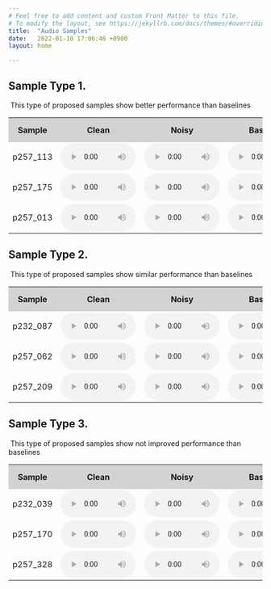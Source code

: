 ```yaml
---
# Feel free to add content and custom Front Matter to this file.
# To modify the layout, see https://jekyllrb.com/docs/themes/#overriding-theme-defaults
title:  "Audio Samples"
date:   2022-01-10 17:06:46 +0900
layout: home

---
```


## **Sample Type 1.**

​	This type of proposed samples show better performance than baselines

<table style="width:100%">
		<tr style="background-color:lightgrey" align="center">
			<th>Sample</th>
	        <th>Clean</th>
			<th>Noisy</th>
            <th>Baseline</th>
	        <th>Baseline+PL</th>
	        <th>Baseline+PL+PCL (proposed) </th>
		</tr>
		<tr>
	        <td>
	            p257_113
	        </td>
			<td>
				<audio controls style="width:150px">
				<source src="samples/samples_good/test_clean/p257_113_clean.wav">
				</audio> 
			</td>
			<td>
				<audio controls style="width:150px">
				<source src="samples/samples_good/test_noisy/p257_113_noisy.wav">
				</audio> 
	        </td>		
			<td>
				<audio controls style="width:150px">
				<source src="samples/samples_good/baseline/p257_113_baseline.wav">
				</audio> 
	        </td>
	        <td>
				<audio controls style="width:150px">
				<source src="samples/samples_good/baseline_pl/p257_113_pl.wav">
				</audio> 
	        </td>
	        <td>
				<audio controls style="width:150px">
				<source src="samples/samples_good/proposed/p257_113_enhanced.wav">
				</audio> 
	        </td>
		</tr>
    <tr>
	        <td>
	            p257_175
	        </td>
			<td>
				<audio controls style="width:150px">
				<source src="samples/samples_good/test_clean/p257_175_clean.wav">
				</audio> 
			</td>
			<td>
				<audio controls style="width:150px">
				<source src="samples/samples_good/test_noisy/p257_175_noisy.wav">
				</audio> 
	        </td>		
			<td>
				<audio controls style="width:150px">
				<source src="samples/samples_good/baseline/p257_175_baseline.wav">
				</audio> 
	        </td>
	        <td>
				<audio controls style="width:150px">
				<source src="samples/samples_good/baseline_pl/p257_175_pl.wav">
				</audio> 
	        </td>
	        <td>
				<audio controls style="width:150px">
				<source src="samples/samples_good/proposed/p257_175_enhanced.wav">
				</audio> 
	        </td>
		</tr>
    <tr>
	        <td>
	            p257_013
	        </td>
			<td>
				<audio controls style="width:150px">
				<source src="samples/samples_good/test_clean/p257_013_clean.wav">
				</audio> 
			</td>
			<td>
				<audio controls style="width:150px">
				<source src="samples/samples_good/test_noisy/p257_013_noisy.wav">
				</audio> 
	        </td>		
			<td>
				<audio controls style="width:150px">
				<source src="samples/samples_good/baseline/p257_013_baseline.wav">
				</audio> 
	        </td>
	        <td>
				<audio controls style="width:150px">
				<source src="samples/samples_good/baseline_pl/p257_013_pl.wav">
				</audio> 
	        </td>
	        <td>
				<audio controls style="width:150px">
				<source src="samples/samples_good/proposed/p257_013_enhanced.wav">
				</audio> 
	        </td>
		</tr>
	</table>




## **Sample Type 2.**

​	This type of proposed samples show similar performance than baselines

<table style="width:100%">
		<tr style="background-color:lightgrey" align="center">
			<th>Sample</th>
	        <th>Clean</th>
			<th>Noisy</th>
            <th>Baseline</th>
	        <th>Baseline+PL</th>
	        <th>Baseline+PL+PCL (proposed) </th>
		</tr>
		<tr>
	        <td>
	            p232_087
	        </td>
			<td>
				<audio controls style="width:150px">
				<source src="samples/samples_similar/test_clean/p232_087_c.wav">
				</audio> 
			</td>
			<td>
				<audio controls style="width:150px">
				<source src="samples/samples_similar/test_noisy/p232_087_n.wav">
				</audio> 
	        </td>		
			<td>
				<audio controls style="width:150px">
				<source src="samples/samples_similar/baseline/p232_087_baseline.wav">
				</audio> 
	        </td>
	        <td>
				<audio controls style="width:150px">
				<source src="samples/samples_similar/baseline_pl/p232_087_pl.wav">
				</audio> 
	        </td>
	        <td>
				<audio controls style="width:150px">
				<source src="samples/samples_similar/proposed/p232_087_enhanced.wav">
				</audio> 
	        </td>
		</tr>
    <tr>
	        <td>
	            p257_062
	        </td>
			<td>
				<audio controls style="width:150px">
				<source src="samples/samples_similar/test_clean/p257_062_c.wav">
				</audio> 
			</td>
			<td>
				<audio controls style="width:150px">
				<source src="samples/samples_similar/test_noisy/p257_062_n.wav">
				</audio> 
	        </td>		
			<td>
				<audio controls style="width:150px">
				<source src="samples/samples_similar/baseline/p257_062_baseline.wav">
				</audio> 
	        </td>
	        <td>
				<audio controls style="width:150px">
				<source src="samples/samples_similar/baseline_pl/p257_062_pl.wav">
				</audio> 
	        </td>
	        <td>
				<audio controls style="width:150px">
				<source src="samples/samples_similar/proposed/p257_062_enhanced.wav">
				</audio> 
	        </td>
		</tr>
    <tr>
	        <td>
	            p257_209
	        </td>
			<td>
				<audio controls style="width:150px">
				<source src="samples/samples_similar/test_clean/p257_209_c.wav">
				</audio> 
			</td>
			<td>
				<audio controls style="width:150px">
				<source src="samples/samples_similar/test_noisy/p257_209_n.wav">
				</audio> 
	        </td>		
			<td>
				<audio controls style="width:150px">
				<source src="samples/samples_similar/baseline/p257_209_baseline.wav">
				</audio> 
	        </td>
	        <td>
				<audio controls style="width:150px">
				<source src="samples/samples_similar/baseline_pl/p257_209_pl.wav">
				</audio> 
	        </td>
	        <td>
				<audio controls style="width:150px">
				<source src="samples/samples_similar/proposed/p257_209_enhanced.wav">
				</audio>
	        </td>
		</tr>
	</table>



## **Sample Type 3.**

​	This type of proposed samples show not improved performance than baselines

<table style="width:100%">
		<tr style="background-color:lightgrey" align="center">
			<th>Sample</th>
	        <th>Clean</th>
			<th>Noisy</th>
            <th>Baseline</th>
	        <th>Baseline+PL</th>
	        <th>Baseline+PL+PCL (proposed) </th>
		</tr>
		<tr>
	        <td>
	            p232_039
	        </td>
			<td>
				<audio controls style="width:150px">
				<source src="samples/samples_bad/test_clean/p232_039_c.wav">
				</audio> 
			</td>
			<td>
				<audio controls style="width:150px">
				<source src="samples/samples_bad/test_noisy/p232_039_n.wav">
				</audio> 
	        </td>		
			<td>
				<audio controls style="width:150px">
				<source src="samples/samples_bad/baseline/p232_039_baseline.wav">
				</audio> 
	        </td>
	        <td>
				<audio controls style="width:150px">
				<source src="samples/samples_bad/baseline_pl/p232_039_pl.wav">
				</audio> 
	        </td>
	        <td>
				<audio controls style="width:150px">
				<source src="samples/samples_bad/proposed/p232_039_enhanced.wav">
				</audio> 
	        </td>
		</tr>
    <tr>
	        <td>
	            p257_170
	        </td>
			<td>
				<audio controls style="width:150px">
				<source src="samples/samples_bad/test_clean/p257_170_c.wav">
				</audio> 
			</td>
			<td>
				<audio controls style="width:150px">
				<source src="samples/samples_bad/test_noisy/p257_170_n.wav">
				</audio> 
	        </td>		
			<td>
				<audio controls style="width:150px">
				<source src="samples/samples_bad/baseline/p257_170_baseline.wav">
				</audio> 
	        </td>
	        <td>
				<audio controls style="width:150px">
				<source src="samples/samples_bad/baseline_pl/p257_170_pl.wav">
				</audio> 
	        </td>
	        <td>
				<audio controls style="width:150px">
				<source src="samples/samples_bad/proposed/p257_170_enhanced.wav">
				</audio> 
	        </td>
		</tr>
    <tr>
	        <td>
	            p257_328
	        </td>
			<td>
				<audio controls style="width:150px">
				<source src="samples/samples_bad/test_clean/p257_328_c.wav">
				</audio> 
			</td>
			<td>
				<audio controls style="width:150px">
				<source src="samples/samples_bad/test_noisy/p257_328_n.wav">
				</audio> 
	        </td>		
			<td>
				<audio controls style="width:150px">
				<source src="samples/samples_bad/baseline/p257_328_baseline.wav">
				</audio> 
	        </td>
	        <td>
				<audio controls style="width:150px">
				<source src="samples/samples_bad/baseline_pl/p257_328_pl.wav">
				</audio> 
	        </td>
	        <td>
				<audio controls style="width:150px">
				<source src="samples/samples_bad/proposed/p257_328_enhanced.wav">
				</audio> 
	        </td>
		</tr>
	</table>
